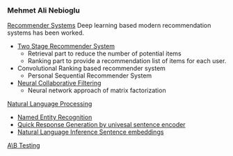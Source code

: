 
### Mehmet Ali Nebioglu


[Recommender Systems](https://github.com/malinphy/recommender_sys)
Deep learning based modern recommendation systems has been worked. 
- [Two Stage Recommender System](https://github.com/malinphy/recommender_sys/tree/main/YouTube/anime_dataset/dataprocess)
  - Retrieval part to reduce the number of potential items   
  - Ranking part to provide a recommendation list of items for each user.
- Convolutional Ranking based recommender system
  - Personal Sequential Recommender System
- [Neural Collaborative Filtering](https://github.com/malinphy/neural_collaborative_filtering)
  - Neural network approach of matrix factorization   
  

[Natural Language Processing](https://github.com/malinphy/Embedding_calls)
- [Named Entity Recognition](https://github.com/malinphy/named_entity_recognition)
- [Quick Response Generation by univesal sentence encoder](https://github.com/malinphy/quick_response_generator)
- [Natural Language Inference Sentence embeddings](https://github.com/malinphy/natural_language_inference)


[A\B Testing](https://github.com/malinphy/stats)

